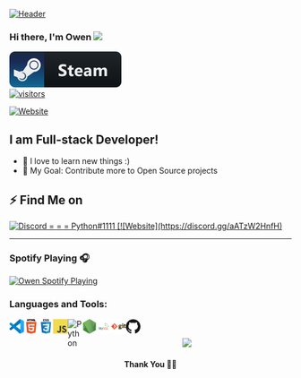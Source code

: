 [![Header](https://i.pinimg.com/originals/51/0b/c9/510bc947c8b18d99f0409270c7f535b0.gif)](https://github.com/itsOwen)<!-- If you want the template for my gif, email me! -->


### Hi there, I'm Owen <img src="https://media.giphy.com/media/Q7LHmoFwVP6Yc1swZs/giphy.gif" width="28">

<a href="https://steamcommunity.com/id/secretagent6">
    <img src="https://github.com/MikeCodesDotNET/ColoredBadges/blob/master/svg/social/steam.svg">
    <br/>
    <img alt="visitors" src="https://visitor-badge.laobi.icu/badge?page_id=itsOwen.profile.id">
</a>

</div>

[![Website](https://img.shields.io/website?label=dogefiles.io&style=for-the-badge&url=https%3A%2F%2FALEHACKsp.github.io)](https://dogefiles.io)

## I am Full-stack Developer!

- 🌱 I love to learn new things :)
- 🥅 My Goal: Contribute more to Open Source projects


## ⚡ Find  Me on

<div align='left' style="display: flex; justify-content: space-between;">
	<a href='https://discord.gg/aATzW2HnfH'>
	<img src=https://img.shields.io/badge/Discord-Python%231111-7289DA?style=for-the-badge&logo=discord&logoColor=7289DA&logoWidth=30&labelColor=000' alt='Discord = = = Python#1111 [![Website](https://discord.gg/aATzW2HnfH)'>
	</a>
</div>

<hr>

### Spotify Playing 🎧
[<img src="https://itsowen.vercel.app/api/spotify" alt="Owen Spotify Playing" width="350" />](https://open.spotify.com/user/7wk4smdx2irfd1jgib6w4p9eo)

### Languages and Tools:

<img align="left" alt="Visual Studio Code" width="26px" src="https://raw.githubusercontent.com/github/explore/80688e429a7d4ef2fca1e82350fe8e3517d3494d/topics/visual-studio-code/visual-studio-code.png" />
<img align="left" alt="HTML5" width="26px" src="https://raw.githubusercontent.com/github/explore/80688e429a7d4ef2fca1e82350fe8e3517d3494d/topics/html/html.png" />
<img align="left" alt="CSS3" width="26px" src="https://raw.githubusercontent.com/github/explore/80688e429a7d4ef2fca1e82350fe8e3517d3494d/topics/css/css.png" />
<img align="left" alt="JavaScript" width="26px" src="https://raw.githubusercontent.com/github/explore/80688e429a7d4ef2fca1e82350fe8e3517d3494d/topics/javascript/javascript.png" />
<img align="left" alt="Python" width="26px" src="https://cdn4.iconfinder.com/data/icons/logos-and-brands/512/267_Python_logo-256.png" />
<img align="left" alt="Node.js" width="26px" src="https://raw.githubusercontent.com/github/explore/80688e429a7d4ef2fca1e82350fe8e3517d3494d/topics/nodejs/nodejs.png" />
<img align="left" alt="MySQL" width="26px" src="https://raw.githubusercontent.com/github/explore/80688e429a7d4ef2fca1e82350fe8e3517d3494d/topics/mysql/mysql.png" />
<img align="left" alt="Git" width="26px" src="https://raw.githubusercontent.com/github/explore/80688e429a7d4ef2fca1e82350fe8e3517d3494d/topics/git/git.png" />
<img align="left" alt="GitHub" width="26px" src="https://raw.githubusercontent.com/github/explore/78df643247d429f6cc873026c0622819ad797942/topics/github/github.png" />

<br />
<br />

<div align="center">
<img src="https://i.ibb.co/9qSYdxL/arrow.png" >

#### Thank You 🙏🏼
</div>
